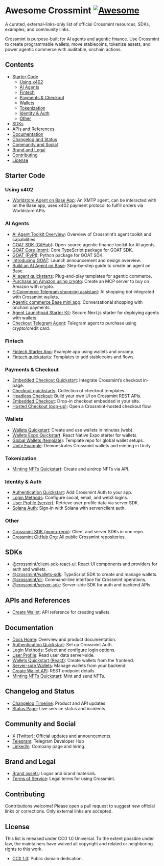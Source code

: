 # Awesome Crossmint [![Awesome](https://awesome.re/badge.svg)](https://awesome.re)

A curated, external-links-only list of official Crossmint resources, SDKs, examples, and community links.

Crossmint is purpose-built for AI agents and agentic finance. Use Crossmint to create programmable wallets, move stablecoins, tokenize assets, and power agentic commerce with auditable, onchain actions.

## Contents
- [Starter Code](#starter-code)
  - [Using x402](#using-x402)
  - [AI Agents](#ai-agents)
  - [Fintech](#fintech)
  - [Payments \& Checkout](#payments--checkout)
  - [Wallets](#wallets)
  - [Tokenization](#tokenization)
  - [Identity \& Auth](#identity--auth)
  - [Other](#other)
- [SDKs](#sdks)
- [APIs and References](#apis-and-references)
- [Documentation](#documentation)
- [Changelog and Status](#changelog-and-status)
- [Community and Social](#community-and-social)
- [Brand and Legal](#brand-and-legal)
- [Contributing](#contributing)
- [License](#license)

## Starter Code
### Using x402
- [Worldstore Agent on Base App](https://github.com/Crossmint/worldstore-agent): An XMTP agent, can be interacted with on the Base app, uses x402 payment protocol to fulfill orders via Worldstore APIs

### AI Agents
- [AI Agent Toolkit Overview](https://docs.crossmint.com/solutions/ai-agents/introduction): Overview of Crossmint’s agent toolkit and capabilities.
- [GOAT SDK (GitHub)](https://github.com/goat-sdk/goat): Open-source agentic finance toolkit for AI agents.
- [GOAT Core (npm)](https://www.npmjs.com/package/@goat-sdk/core): Core TypeScript package for GOAT SDK.
- [GOAT (PyPI)](https://pypi.org/project/goat-sdk/): Python package for GOAT SDK.
- [Introducing GOAT](https://blog.crossmint.com/introducing-goat-great-onchain-agent-toolkit/): Launch announcement and design overview.
- [Build an AI Agent on Base](https://blog.crossmint.com/base-ai-agent-app/): Step-by-step guide to create an agent on Base.
- [AI agent quickstarts](https://www.crossmint.com/quickstarts): Plug-and-play templates for agentic commerce.
- [Purchase on Amazon using crypto](https://www.crossmint.com/quickstarts): Create an MCP server to buy on Amazon with crypto.
- [E‑Commerce Telegram shopping assistant](https://www.crossmint.com/quickstarts): AI shopping bot integrated with Crossmint wallets.
- [Agentic commerce Base mini app](https://www.crossmint.com/quickstarts): Conversational shopping with onchain payments.
- [Agent Launchpad Starter Kit](https://github.com/Crossmint/agent-launchpad-starter-kit): Secure Next.js starter for deploying agents with wallets.
- [Checkout Telegram Agent](https://github.com/Crossmint/crossmint-checkout-telegram-agent): Telegram agent to purchase using crypto/credit card.

### Fintech
- [Fintech Starter App](https://github.com/Crossmint/fintech-starter-app): Example app using wallets and onramp.
- [Fintech quickstarts](https://www.crossmint.com/quickstarts): Templates to add stablecoins and flows.

### Payments & Checkout
- [Embedded Checkout Quickstart](https://github.com/Crossmint/embedded-checkout-quickstart): Integrate Crossmint’s checkout in-page.
- [Checkout quickstarts](https://www.crossmint.com/quickstarts): Collection of checkout templates.
- [Headless Checkout](https://www.crossmint.com/quickstarts): Build your own UI on Crossmint REST APIs.
- [Embedded Checkout](https://www.crossmint.com/quickstarts): Drop-in checkout embedded in your site.
- [Hosted Checkout (pop-up)](https://www.crossmint.com/quickstarts): Open a Crossmint-hosted checkout flow.

### Wallets
- [Wallets Quickstart](https://github.com/Crossmint/wallets-quickstart): Create and use wallets in minutes (web).
- [Wallets Expo Quickstart](https://github.com/Crossmint/wallets-expo-quickstart): React Native Expo starter for wallets.
- [Global Wallets (template)](https://github.com/Crossmint/global-wallets): Template repo for global wallet setups.
- [Unity Example](https://github.com/Crossmint/unity-example): Demonstrates Crossmint wallets and minting in Unity.

### Tokenization
- [Minting NFTs Quickstart](https://docs.crossmint.com/minting/quickstarts/nfts): Create and airdrop NFTs via API.

### Identity & Auth
- [Authentication Quickstart](https://docs.crossmint.com/authentication/quickstart): Add Crossmint Auth to your app.
- [Login Methods](https://docs.crossmint.com/authentication/login-methods): Configure social, email, and web3 logins.
- [User Profile (server)](https://docs.crossmint.com/authentication/user-profile): Retrieve user profile data via server SDK.
- [Solana Auth](https://github.com/Crossmint/solana-auth): Sign-in with Solana with server/client auth.

### Other
- [Crossmint SDK (mono-repo)](https://github.com/Crossmint/crossmint-sdk): Client and server SDKs in one repo.
- [Crossmint GitHub Org](https://github.com/crossmint/): All public Crossmint repositories.

## SDKs
- [@crossmint/client-sdk-react-ui](https://www.npmjs.com/package/@crossmint/client-sdk-react-ui): React UI components and providers for auth and wallets.
- [@crossmint/wallets-sdk](https://www.npmjs.com/package/@crossmint/wallets-sdk): TypeScript SDK to create and manage wallets.
- [@crossmint/cli](https://www.npmjs.com/package/@crossmint/cli): Command-line interface for Crossmint operations.
- [@crossmint/server-sdk](https://www.npmjs.com/package/@crossmint/server-sdk): Server-side SDK for auth and backend APIs.

## APIs and References
- [Create Wallet](https://docs.crossmint.com/api-reference/wallets/create-wallet): API reference for creating wallets.

## Documentation
- [Docs Home](https://docs.crossmint.com/): Overview and product documentation.
- [Authentication Quickstart](https://docs.crossmint.com/authentication/quickstart): Set up Crossmint Auth.
- [Login Methods](https://docs.crossmint.com/authentication/login-methods): Select and configure login options.
- [User Profile](https://docs.crossmint.com/authentication/user-profile): Read user data server-side.
- [Wallets Quickstart (React)](https://docs.crossmint.com/wallets/quickstarts/react): Create wallets from the frontend.
- [Server-side Wallets](https://docs.crossmint.com/wallets/quickstarts/server-side-wallets): Manage wallets from your backend.
- [Create Wallet API](https://docs.crossmint.com/api-reference/wallets/create-wallet): REST endpoint details.
- [Minting NFTs Quickstart](https://docs.crossmint.com/minting/quickstarts/nfts): Mint and send NFTs.

## Changelog and Status
- [Changelog Timeline](https://docs.crossmint.com/changelog/timeline): Product and API updates.
- [Status Page](https://status.crossmint.com/): Live service status and incidents.

## Community and Social
- [X (Twitter)](https://twitter.com/crossmint): Official updates and announcements.
- [Telegram](https://t.me/crossmintdevs): Telegram Developer Hub
- [LinkedIn](https://www.linkedin.com/company/crossmint-io): Company page and hiring.

## Brand and Legal
- [Brand assets](https://brandfetch.com/crossmint.io): Logos and brand materials.
- [Terms of Service](https://www.crossmint.com/legal/terms-of-service): Legal terms for using Crossmint.

## Contributing
Contributions welcome! Please open a pull request to suggest new official links or corrections. Only external links are accepted.

## License
This list is released under CC0 1.0 Universal. To the extent possible under law, the maintainers have waived all copyright and related or neighboring rights to this work.
- [CC0 1.0](https://creativecommons.org/publicdomain/zero/1.0/): Public domain dedication.
